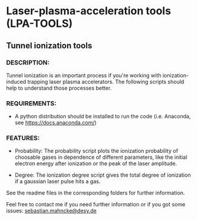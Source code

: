# Laser-plasma-acceleration tools (LPA-TOOLS)

## Tunnel ionization tools

### DESCRIPTION:

Tunnel ionization is an important process if you're working with ionization-induced trapping laser plasma accelerators. The following scripts should help to understand those processes better.

### REQUIREMENTS:

- A python distribution should be installed to run the code (i.e. Anaconda, see https://docs.anaconda.com/)

### FEATURES:

- Probability: The probability script plots the ionization probability of choosable gases in dependence of different parameters, like the 
               initial electron energy after ionization or the peak of the laser amplitude.
               
- Degree:      The ionization degree script gives the total degree of ionization if a gaussian laser pulse hits a gas. 

See the readme files in the corresponding folders for further information.

Feel free to contact me if you need further information or if you got some issues: sebastian.mahncke@desy.de


